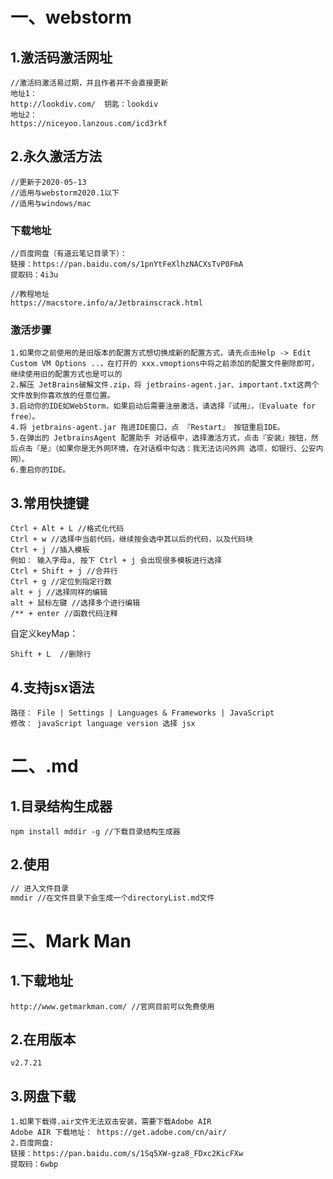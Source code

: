 # 一、webstorm

## 1.激活码激活网址

```
//激活码激活易过期，并且作者并不会直接更新
地址1：
http://lookdiv.com/  钥匙：lookdiv
地址2：
https://niceyoo.lanzous.com/icd3rkf
```



## 2.永久激活方法

```
//更新于2020-05-13
//适用与webstorm2020.1以下
//适用与windows/mac
```

### 下载地址

```
//百度网盘（有道云笔记目录下）：
链接：https://pan.baidu.com/s/1pnYtFeXlhzNACXsTvP0FmA 
提取码：4i3u

//教程地址
https://macstore.info/a/Jetbrainscrack.html
```

### 激活步骤

```
1.如果你之前使用的是旧版本的配置方式想切换成新的配置方式，请先点击Help -> Edit Custom VM Options ..，在打开的 xxx.vmoptions中将之前添加的配置文件删除即可，继续使用旧的配置方式也是可以的
2.解压 JetBrains破解文件.zip，将 jetbrains-agent.jar、important.txt这两个文件放到你喜欢放的任意位置。
3.启动你的IDE如WebStorm，如果启动后需要注册激活，请选择『试用』，（Evaluate for free）。
4.将 jetbrains-agent.jar 拖进IDE窗口，点 『Restart』 按钮重启IDE。
5.在弹出的 JetbrainsAgent 配置助手 对话框中，选择激活方式，点击『安装』按钮，然后点击『是』（如果你是无外网环境，在对话框中勾选：我无法访问外网 选项，如银行、公安内网）。
6.重启你的IDE。
```

## 3.常用快捷键

```
Ctrl + Alt + L //格式化代码
Ctrl + w //选择中当前代码，继续按会选中其以后的代码，以及代码块
Ctrl + j //插入模板
例如： 输入字母a, 按下 Ctrl + j 会出现很多模板进行选择
Ctrl + Shift + j //合并行
Ctrl + g //定位到指定行数
alt + j //选择同样的编辑
alt + 鼠标左键 //选择多个进行编辑
/** + enter //函数代码注释
```

自定义keyMap：

```
Shift + L  //删除行
```

## 4.支持jsx语法

```
路径： File | Settings | Languages & Frameworks | JavaScript 
修改： javaScript language version 选择 jsx
```

# 二、.md

## 1.目录结构生成器

```
npm install mddir -g //下载目录结构生成器
```

## 2.使用

```bash
// 进入文件目录 
mmdir //在文件目录下会生成一个directoryList.md文件
```

# 三、Mark Man

## 1.下载地址

```
http://www.getmarkman.com/ //官网目前可以免费使用
```

## 2.在用版本

```
v2.7.21
```

## 3.网盘下载

```
1.如果下载得.air文件无法双击安装，需要下载Adobe AIR
Adobe AIR 下载地址： https://get.adobe.com/cn/air/
2.百度网盘:
链接：https://pan.baidu.com/s/1Sq5XW-gza8_FDxc2KicFXw 
提取码：6wbp
```

